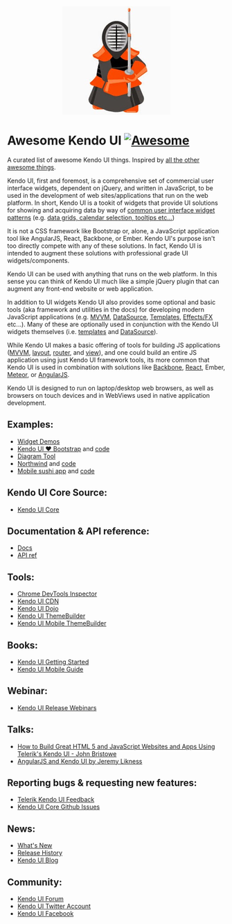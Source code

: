 
<div style="text-align:center"><img src ="kendo.jpeg" /></div>

# Awesome Kendo UI [![Awesome](https://cdn.rawgit.com/sindresorhus/awesome/d7305f38d29fed78fa85652e3a63e154dd8e8829/media/badge.svg)](https://github.com/sindresorhus/awesome)

A curated list of awesome Kendo UI things. Inspired by [all the other awesome things](https://github.com/bayandin/awesome-awesomeness).

Kendo UI, first and foremost, is a comprehensive set of commercial user interface widgets, dependent on jQuery, and written in JavaScript, to be used in the development of web sites/applications that run on the web platform. In short, Kendo UI is a tookit of widgets that provide UI solutions for showing and acquiring data by way of [common user interface widget patterns](http://ui-patterns.com/patterns) (e.g. [data grids, calendar selection, tooltips etc...](http://designinginterfaces.com/patterns/))

It is not a CSS framework like Bootstrap or, alone, a JavaScript application tool like AngularJS, React, Backbone, or Ember. Kendo UI's purpose isn't too directly compete with any of these solutions. In fact, Kendo UI is intended to augment these solutions with professional grade UI widgets/components.

Kendo UI can be used with anything that runs on the web platform. In this sense you can think of Kendo UI much like a simple jQuery plugin that can augment any front-end website or web application.

In addition to UI widgets Kendo UI also provides some optional and basic tools (aka framework and utilities in the docs) for developing modern JavaScript applications (e.g. [MVVM](http://demos.telerik.com/kendo-ui/mvvm/index), [DataSource](http://demos.telerik.com/kendo-ui/datasource/index), [Templates](http://demos.telerik.com/kendo-ui/templates/index), [Effects/FX](http://demos.telerik.com/kendo-ui/fx/expand) etc...). Many of these are optionally used in conjunction with the Kendo UI widgets themselves (i.e. [templates](http://docs.telerik.com/kendo-ui/framework/templates/overview) and [DataSource](http://docs.telerik.com/kendo-ui/framework/datasource/overview)).

While Kendo UI makes a basic offering of tools for building JS applications ([MVVM](http://docs.telerik.com/kendo-ui/framework/mvvm/overview), [layout](http://docs.telerik.com/kendo-ui/framework/spa/layout), [router](http://docs.telerik.com/kendo-ui/framework/spa/router), and [view](http://docs.telerik.com/kendo-ui/framework/spa/view)), and one could build an entire JS application using just Kendo UI framework tools, its more common that Kendo UI is used in combination with solutions like [Backbone](https://github.com/kendo-labs/kendo-backbone), [React](https://github.com/tjwebb/react-kendo), Ember, [Meteor](https://atmospherejs.com/telerik), or [AngularJS](http://docs.telerik.com/kendo-ui/AngularJS/introduction).

Kendo UI is designed to run on laptop/desktop web browsers, as well as browsers on touch devices and in WebViews used in native application development.

## Examples:

* [Widget Demos](http://demos.telerik.com/kendo-ui/)
* [Kendo UI ♥ Bootstrap](http://demos.telerik.com/kendo-ui/bootstrap/) and [code](https://github.com/telerik/kendo-bootstrap-demo)
* [Diagram Tool](http://demos.telerik.com/kendo-ui/html5-diagram-sample-app)
* [Northwind](http://demos.telerik.com/aspnet-mvc/html5-dashboard-sample-app/Home/TeamEfficiency) and [code](https://github.com/telerik/kendoui-northwind-dashboard)
* [Mobile sushi app](http://demos.telerik.com/kendo-ui/mobile-apps/sushi) and [code](https://github.com/telerik/kendo-mobile-sushi)

## Kendo UI Core Source:

* [Kendo UI Core](https://github.com/telerik/kendo-ui-core)

## Documentation & API reference:

* [Docs](http://docs.telerik.com/kendo-ui/introduction)
* [API ref](http://docs.telerik.com/kendo-ui/api/javascript/kendo)

## Tools:

* [Chrome DevTools Inspector](https://chrome.google.com/webstore/detail/telerik-kendo-ui-chrome-i/npcmgpnfknjmndbbakdhchgibaajnlpe?hl=en)
* [Kendo UI CDN](http://docs.telerik.com/kendo-ui/intro/installation/cdn-service)
* [Kendo UI Dojo](http://dojo.telerik.com/)
* [Kendo UI ThemeBuilder](http://www.kendouimobileguide.com/)
* [Kendo UI Mobile ThemeBuilder](http://demos.telerik.com/kendo-ui/mobilethemebuilder)

## Books:

* [Kendo UI Getting Started](http://codylindley.github.io/the-kendo-ui-book/)
* [Kendo UI Mobile Guide](http://www.kendouimobileguide.com/)

## Webinar:

* [Kendo UI Release Webinars](https://www.youtube.com/watch?v=Xuo2hWQRLsA&list=PLLGlTD7u3kMrPNZM20ffdiQhwI6ni7TC8)

## Talks:

* [How to Build Great HTML 5 and JavaScript Websites and Apps Using Telerik's Kendo UI - John Bristowe](https://www.youtube.com/watch?v=ez6kvOf4X-4)
* [AngularJS and Kendo UI by Jeremy Likness](https://www.youtube.com/watch?v=fWB38DYbLM0)

## Reporting bugs & requesting new features:

* [Telerik Kendo UI Feedback](http://kendoui-feedback.telerik.com/forums/127393-telerik-kendo-ui-feedback)
* [Kendo UI Core Github Issues](https://github.com/telerik/kendo-ui-core/issues)

## News:

* [What's New](http://www.telerik.com/support/whats-new/kendo-ui)
* [Release History](http://www.telerik.com/support/whats-new/kendo-ui/release-history)
* [Kendo UI Blog](http://www.telerik.com/blogs/kendo-ui)

## Community:

* [Kendo UI Forum](http://www.telerik.com/forums/kendo-ui)
* [Kendo UI Twitter Account](https://twitter.com/KendoUI)
* [Kendo UI Facebook](https://www.facebook.com/KendoUI)

